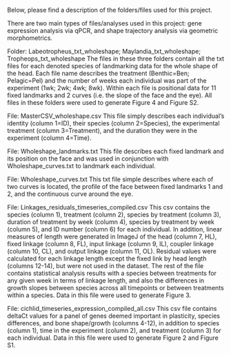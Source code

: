 Below, please find a description of the folders/files used for this project.

There are two main types of files/analyses used in this project: gene expression analysis via qPCR, and shape trajectory analysis via geometric morphometrics.

Folder: Labeotropheus_txt_wholeshape; Maylandia_txt_wholeshape; Tropheops_txt_wholeshape
The files in these three folders contain all the txt files for each denoted species of landmarking data for the whole shape of the head. Each file name describes the treatment (Benthic=Ben; Pelagic=Pel) and the number of weeks each individual was part of the experiment (1wk; 2wk; 4wk; 8wk). Within each file is positional data for 11 fixed landmarks and 2 curves (i.e. the slope of the face and the eye). All files in these folders were used to generate Figure 4 and Figure S2.

File: MasterCSV_wholeshape.csv
This file simply describes each individual’s identity (column 1=ID), their species (column 2=Species), the experimental treatment (column 3=Treatment), and the duration they were in the experiment (column 4=Time).

File: Wholeshape_landmarks.txt
This file describes each fixed landmark and its position on the face and was used in conjunction with Wholeshape_curves.txt to landmark each individual.

File: Wholeshape_curves.txt
This txt file simple describes where each of two curves is located, the profile of the face between fixed landmarks 1 and 2, and the continuous curve around the eye.

File: Linkages_residuals_timeseries_compiled.csv
This csv contains the species (column 1), treatment (column 2), species by treatment (column 3), duration of treatment by week (column 4), species by treatment by week (column 5), and ID number (column 6) for each individual. In addition, linear measures of length were generated in ImageJ of the head (column 7, HL), fixed linkage (column 8, FL), input linkage (column 9, IL), coupler linkage (column 10, CL), and output linkage (column 11, OL). Residual values were calculated for each linkage length except the fixed link by head length (columns 12-14), but were not used in the dataset. The rest of the file contains statistical analysis results with a species between treatments for any given week in terms of linkage length, and also the differences in growth slopes between species across all timepoints or between treatments within a species. Data in this file were used to generate Figure 3.

File: cichlid_timeseries_expression_compiled_all.csv
This csv file contains deltaCt values for a panel of genes deemed important in plasticity, species differences,  and bone shape/growth (columns 4-12), in addition to species (column 1), time in the experiment (column 2), and treatment (column 3) for each individual. Data in this file were used to generate Figure 2 and Figure S1.
